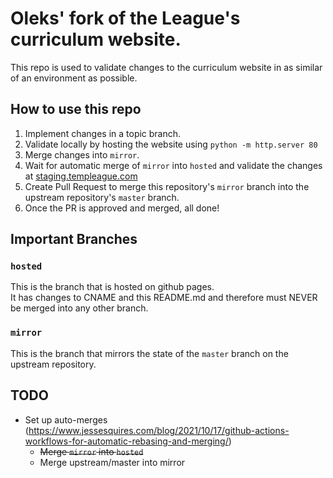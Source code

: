 # Oleks' fork of the League's curriculum website.

This repo is used to validate changes to the curriculum website in as similar of an environment as possible.

## How to use this repo

1. Implement changes in a topic branch.  
1. Validate locally by hosting the website using `python -m http.server 80`  
1. Merge changes into `mirror`.  
1. Wait for automatic merge of `mirror` into `hosted` and validate the changes at [staging.templeague.com](http://staging.templeague.com/)
1. Create Pull Request to merge this repository's `mirror` branch into the upstream repository's `master` branch.
1. Once the PR is approved and merged, all done!


## Important Branches

### `hosted` 
This is the branch that is hosted on github pages.  
It has changes to CNAME and this README.md and therefore must NEVER be merged into any other branch.

### `mirror`
This is the branch that mirrors the state of the `master` branch on the upstream repository.


## TODO
- Set up auto-merges (https://www.jessesquires.com/blog/2021/10/17/github-actions-workflows-for-automatic-rebasing-and-merging/)
  - ~~Merge `mirror` into `hosted`~~
  - Merge upstream/master into mirror
